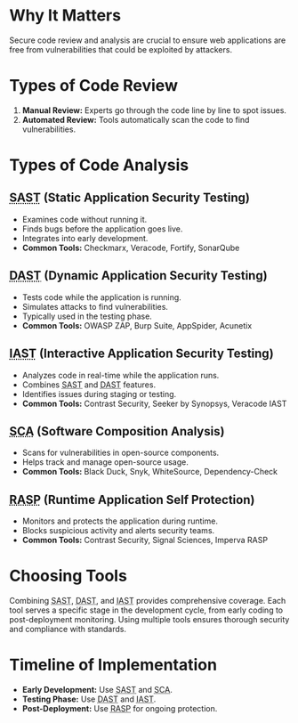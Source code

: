 # Why It Matters
Secure code review and analysis are crucial to ensure web applications are free from vulnerabilities that could be exploited by attackers.

# Types of Code Review

1. **Manual Review:** Experts go through the code line by line to spot issues.
2. **Automated Review:** Tools automatically scan the code to find vulnerabilities.

# Types of Code Analysis

## <abbr title="Static Application Security Testing">SAST</abbr> (Static Application Security Testing)
 
   - Examines code without running it.
   - Finds bugs before the application goes live.
   - Integrates into early development.
   - **Common Tools:** Checkmarx, Veracode, Fortify, SonarQube

## <abbr title="Dynamic Application Security Testing">DAST</abbr> (Dynamic Application Security Testing)

   - Tests code while the application is running.
   - Simulates attacks to find vulnerabilities.
   - Typically used in the testing phase.
   - **Common Tools:** OWASP ZAP, Burp Suite, AppSpider, Acunetix

## <abbr title="Interactive Application Security Testing">IAST</abbr> (Interactive Application Security Testing)

   - Analyzes code in real-time while the application runs.
   - Combines <abbr title="Static Application Security Testing">SAST</abbr> and <abbr title="Dynamic Application Security Testing">DAST</abbr> features.
   - Identifies issues during staging or testing.
   - **Common Tools:** Contrast Security, Seeker by Synopsys, Veracode IAST

## <abbr title="Software Composition Analysis">SCA</abbr> (Software Composition Analysis)

   - Scans for vulnerabilities in open-source components.
   - Helps track and manage open-source usage.
   - **Common Tools:** Black Duck, Snyk, WhiteSource, Dependency-Check

## <abbr title="Runtime Application Self Protection">RASP</abbr> (Runtime Application Self Protection)

   - Monitors and protects the application during runtime.
   - Blocks suspicious activity and alerts security teams.
   - **Common Tools:** Contrast Security, Signal Sciences, Imperva RASP

# Choosing Tools
Combining <abbr title="Static Application Security Testing">SAST</abbr>, <abbr title="Dynamic Application Security Testing">DAST</abbr>, and <abbr title="Interactive Application Security Testing">IAST</abbr> provides comprehensive coverage. Each tool serves a specific stage in the development cycle, from early coding to post-deployment monitoring. Using multiple tools ensures thorough security and compliance with standards.

# Timeline of Implementation

- **Early Development:** Use <abbr title="Static Application Security Testing">SAST</abbr> and <abbr title="Software Composition Analysis">SCA</abbr>.
- **Testing Phase:** Use <abbr title="Dynamic Application Security Testing">DAST</abbr> and <abbr title="Interactive Application Security Testing">IAST</abbr>.
- **Post-Deployment:** Use <abbr title="Runtime Application Self Protection">RASP</abbr> for ongoing protection.